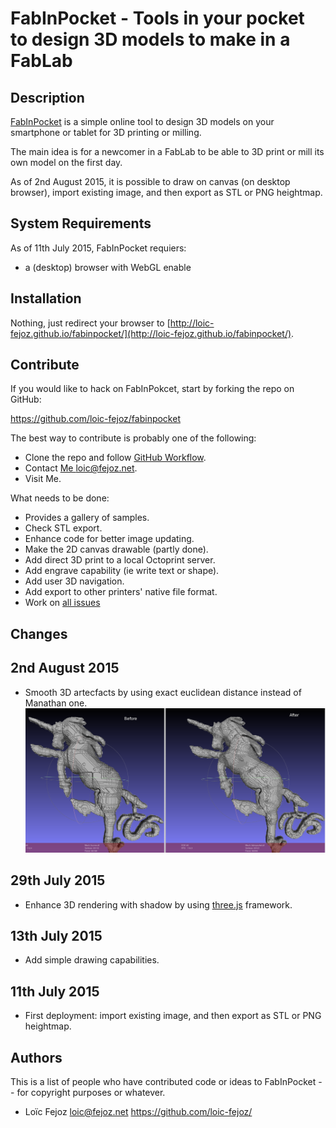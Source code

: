 FabInPocket - Tools in your pocket to design 3D models to make in a FabLab
===============================================================================

Description
-----------

[FabInPocket](https://github.com/loic-fejoz/fabinpocket) is a simple online tool to design 3D models on your smartphone or tablet for 3D printing or milling.

The main idea is for a newcomer in a FabLab to be able to 3D print or mill its own model on the first day.

As of 2nd August 2015, it is possible to draw on canvas (on desktop browser), import existing image, and then export as STL or PNG heightmap.

System Requirements
----------------------

As of 11th July 2015, FabInPocket requiers:

- a (desktop) browser with WebGL enable

Installation
------------

Nothing, just redirect your browser to [http://loic-fejoz.github.io/fabinpocket/](http://loic-fejoz.github.io/fabinpocket/).

## Contribute

If you would like to hack on FabInPokcet, start by forking the repo on GitHub:

https://github.com/loic-fejoz/fabinpocket

The best way to contribute is probably one of the following:

* Clone the repo and follow [GitHub
  Workflow](https://guides.github.com/introduction/flow/index.html).
* Contact [Me <loic@fejoz.net>](mailto:loic@fejoz.net).
* Visit Me.

What needs to be done:

* Provides a gallery of samples.
* Check STL export.
* Enhance code for better image updating.
* Make the 2D canvas drawable (partly done).
* Add direct 3D print to a local Octoprint server.
* Add engrave capability (ie write text or shape).
* Add user 3D navigation.
* Add export to other printers' native file format.
* Work on [all issues](https://github.com/loic-fejoz/fabinpocket/issues)

Changes
----------

## 2nd August 2015
* Smooth 3D artecfacts by using exact euclidean distance instead of Manathan one.
![A comparison of distance calculation](distance-comparison.png)

## 29th July 2015
* Enhance 3D rendering with shadow by using [three.js](http://threejs.org/) framework.

## 13th July 2015
* Add simple drawing capabilities.

## 11th July 2015
* First deployment: import existing image, and then export as STL or PNG heightmap.

Authors
-------

This is a list of people who have contributed code or ideas to FabInPocket --
for copyright purposes or whatever.

* Loïc Fejoz <loic@fejoz.net> <https://github.com/loic-fejoz/>
